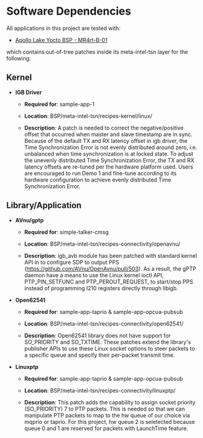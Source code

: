 # Software Dependencies
All applications in this project are tested with:

+ [Apollo Lake Yocto BSP - MR4rt-B-01](https://github.com/intel/iotg-yocto-bsp-public/tree/MR4rt-B-01)

which contains out-of-tree patches inside its meta-intel-tsn layer for the
following:

## Kernel
+ __IGB Driver__

    * __Required for__: sample-app-1

    * __Location__: BSP/meta-intel-tsn/recipes-kernel/linux/

    * __Description__: A patch is needed to correct the negative/positive offset
      that occurred when master and slave timestamp are in sync. Because of the
      default TX and RX latency offset in igb driver, the Time Synchronization
      Error is not evenly distributed around zero, i.e. unbalanced when time
      synchronization is at locked state. To adjust the unevenly distributed
      Time Synchronization Error, the TX and RX latency offsets are re-tuned per
      the hardware platform used. Users are encouraged to run Demo 1 and
      fine-tune according to its hardware configuration to achieve evenly
      distributed Time Synchronization Error.

## Library/Application

+ __AVnu/gptp__
    * __Required for__: simple-talker-cmsg

    * __Location__: BSP/meta-intel-tsn/recipes-connectivity/openavnu/

    * __Description__: igb_avb module has been patched with standard kernel API in
      to configure SDP to output PPS (https://github.com/AVnu/OpenAvnu/pull/503).
      As a result, the gPTP daemon have a means to use the Linux kernel ioctl API,
      PTP_PIN_SETFUNC and PTP_PEROUT_REQUEST, to start/stop PPS instead of
      programming I210 registers directly through libigb.

+ __Open62541__
    * __Required for__: sample-app-taprio & sample-app-opcua-pubsub

    * __Location__: BSP/meta-intel-tsn/recipes-connectivity/open62541/

    * __Description__: Open62541 library does not have support for SO_PRIORITY
      and SO_TXTIME. These patches extend the library's publisher APIs to use
      these Linux socket options to steer packets to a specific queue and
      specify their per-packet transmit time.

+ __Linuxptp__
    * __Required for__: sample-app-taprio & sample-app-opcua-pubsub

    * __Location__: BSP/meta-intel-tsn/recipes-connectivity/linuxptp/

    * __Description__: This patch adds the capability to assign socket priority
      (SO_PRIORITY) 7 to PTP packets. This is needed so that we can manipulate
      PTP packets to map to the hw queue of our choice via mqprio or taprio. For
      this project, hw queue 2 is seletected because queue 0 and 1 are reserved
      for packets with LaunchTime feature.
